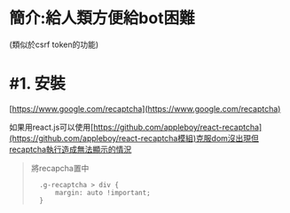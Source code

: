 # 簡介:給人類方便給bot困難

\(類似於csrf token的功能\)

# \#1.  安裝

[https://www.google.com/recaptcha](https://www.google.com/recaptcha)

如果用react.js可以使用[https://github.com/appleboy/react-recaptcha](https://github.com/appleboy/react-recaptcha模組)克服dom沒出現但recaptcha執行造成無法顯示的情況



> 將recapcha置中
>
> ```
>   .g-recaptcha > div { 
>       margin: auto !important;
>   } 
> ```



